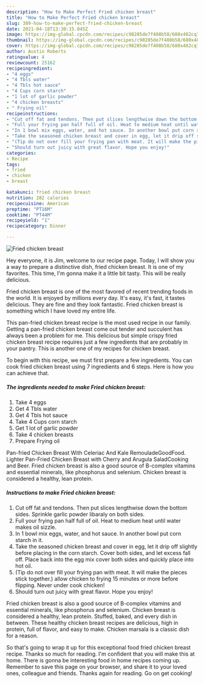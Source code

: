 ```yaml
---
description: "How to Make Perfect Fried chicken breast"
title: "How to Make Perfect Fried chicken breast"
slug: 389-how-to-make-perfect-fried-chicken-breast
date: 2021-04-18T13:30:15.045Z
image: https://img-global.cpcdn.com/recipes/c98285de7f408b58/680x482cq70/fried-chicken-breast-recipe-main-photo.jpg
thumbnail: https://img-global.cpcdn.com/recipes/c98285de7f408b58/680x482cq70/fried-chicken-breast-recipe-main-photo.jpg
cover: https://img-global.cpcdn.com/recipes/c98285de7f408b58/680x482cq70/fried-chicken-breast-recipe-main-photo.jpg
author: Austin Roberts
ratingvalue: 4
reviewcount: 25162
recipeingredient:
- "4 eggs"
- "4 Tbls water"
- "4 Tbls hot sauce"
- "4 Cups corn starch"
- "1 lot of garlic powder"
- "4 chicken breasts"
- " Frying oil"
recipeinstructions:
- "Cut off fat and tendons. Then put slices lengthwise down the bottom sides. Sprinkle garlic powder libaraly on both sides."
- "Full your frying pan half full of oil. Heat to medium heat until water makes oil sizzle."
- "In 1 bowl mix eggs, water, and hot sauce. In another bowl put corn starch in it."
- "Take the seasoned chicken breast and cover in egg, let it drip off slightly before placing in the corn starch. Cover both sides, and let excess fall off. Place back into the egg mix cover both sides and quickly place into hot oil."
- "(Tip do not over fill your frying pan with meat. It will make the pieces stick together.) allow chicken to frying 15 minutes or more before flipping. Never under cook chicken!"
- "Should turn out juicy with great flavor. Hope you enjoy!"
categories:
- Recipe
tags:
- fried
- chicken
- breast

katakunci: fried chicken breast 
nutrition: 282 calories
recipecuisine: American
preptime: "PT16M"
cooktime: "PT44M"
recipeyield: "1"
recipecategory: Dinner

---
```



![Fried chicken breast](https://img-global.cpcdn.com/recipes/c98285de7f408b58/680x482cq70/fried-chicken-breast-recipe-main-photo.jpg)

Hey everyone, it is Jim, welcome to our recipe page. Today, I will show you a way to prepare a distinctive dish, fried chicken breast. It is one of my favorites. This time, I'm gonna make it a little bit tasty. This will be really delicious.

Fried chicken breast is one of the most favored of recent trending foods in the world. It is enjoyed by millions every day. It's easy, it's fast, it tastes delicious. They are fine and they look fantastic. Fried chicken breast is something which I have loved my entire life.

This pan-fried chicken breast recipe is the most used recipe in our family. Getting a pan-fried chicken breast come out tender and succulent has always been a problem for me. This delicious but simple crispy fried chicken breast recipe requires just a few ingredients that are probably in your pantry. This is another one of my recipes for chicken breast.


To begin with this recipe, we must first prepare a few ingredients. You can cook fried chicken breast using 7 ingredients and 6 steps. Here is how you can achieve that.

<!--inarticleads1-->

##### The ingredients needed to make Fried chicken breast:

1. Take 4 eggs
1. Get 4 Tbls water
1. Get 4 Tbls hot sauce
1. Take 4 Cups corn starch
1. Get 1 lot of garlic powder
1. Take 4 chicken breasts
1. Prepare  Frying oil


Pan-fried Chicken Breast With Celeriac And Kale RemouladeGoodFood. Lighter Pan-Fried Chicken Breast with Cherry and Arugula SaladCooking and Beer. Fried chicken breast is also a good source of B-complex vitamins and essential minerals, like phosphorus and selenium. Chicken breast is considered a healthy, lean protein. 

<!--inarticleads2-->

##### Instructions to make Fried chicken breast:

1. Cut off fat and tendons. Then put slices lengthwise down the bottom sides. Sprinkle garlic powder libaraly on both sides.
1. Full your frying pan half full of oil. Heat to medium heat until water makes oil sizzle.
1. In 1 bowl mix eggs, water, and hot sauce. In another bowl put corn starch in it.
1. Take the seasoned chicken breast and cover in egg, let it drip off slightly before placing in the corn starch. Cover both sides, and let excess fall off. Place back into the egg mix cover both sides and quickly place into hot oil.
1. (Tip do not over fill your frying pan with meat. It will make the pieces stick together.) allow chicken to frying 15 minutes or more before flipping. Never under cook chicken!
1. Should turn out juicy with great flavor. Hope you enjoy!


Fried chicken breast is also a good source of B-complex vitamins and essential minerals, like phosphorus and selenium. Chicken breast is considered a healthy, lean protein. Stuffed, baked, and every dish in between. These healthy chicken breast recipes are delicious, high in protein, full of flavor, and easy to make. Chicken marsala is a classic dish for a reason. 

So that's going to wrap it up for this exceptional food fried chicken breast recipe. Thanks so much for reading. I'm confident that you will make this at home. There is gonna be interesting food in home recipes coming up. Remember to save this page on your browser, and share it to your loved ones, colleague and friends. Thanks again for reading. Go on get cooking!
